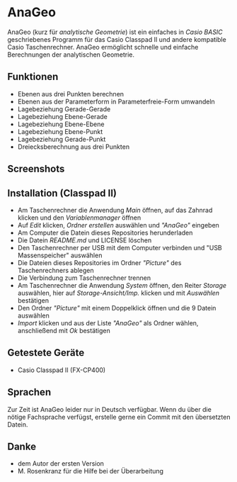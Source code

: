 AnaGeo
======
AnaGeo (kurz für *analytische Geometrie*) ist ein einfaches in *Casio BASIC* geschriebenes Programm für das Casio Classpad II und andere kompatible Casio Taschenrechner. AnaGeo ermöglicht schnelle und einfache Berechnungen der analytischen Geometrie.
## Funktionen ##
* Ebenen aus drei Punkten berechnen
* Ebenen aus der Parameterform in Parameterfreie-Form umwandeln
* Lagebeziehung Gerade-Gerade
* Lagebeziehung Ebene-Gerade
* Lagebeziehung Ebene-Ebene
* Lagebeziehung Ebene-Punkt
* Lagebeziehung Gerade-Punkt
* Dreiecksberechnung aus drei Punkten

## Screenshots ##

## Installation (Classpad II) ##
* Am Taschenrechner die Anwendung *Main* öffnen, auf das Zahnrad klicken und den *Variablenmanager* öffnen
* Auf *Edit* klicken, *Ordner erstellen* auswählen und *"AnaGeo"* eingeben
* Am Computer die Datein dieses Repositories herunderladen 
* Die Datein *README.md* und LICENSE löschen
* Den Taschenrechner per USB mit dem Computer verbinden und "USB Massenspeicher" auswählen
* Die Dateien dieses Repositories im Ordner *"Picture"* des Taschenrechners ablegen
* Die Verbindung zum Taschenrechner trennen
* Am Taschenrechner die Anwendung *System* öffnen, den Reiter *Storage* auswählen, hier auf *Storage-Ansicht/Imp.* klicken und mit *Auswählen* bestätigen
* Den Ordner *"Picture"* mit einem Doppelklick öffnen und die 9 Datein auswählen
* *Import* klicken und aus der Liste *"AnaGeo"* als Ordner wählen, anschließend mit *Ok* bestätigen

## Getestete Geräte ##
* Casio Classpad II (FX-CP400)

## Sprachen ##
Zur Zeit ist AnaGeo leider nur in Deutsch verfügbar. Wenn du über die nötige Fachsprache verfügst, erstelle gerne ein Commit mit den übersetzten Datein.

## Danke ##
* dem Autor der ersten Version
* M. Rosenkranz für die Hilfe bei der Überarbeitung


